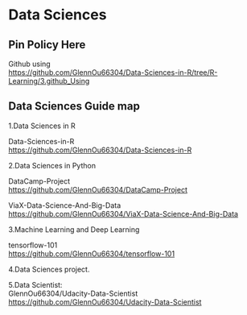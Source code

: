 # Data Sciences
## Pin Policy Here
Github using 
<br>https://github.com/GlennOu66304/Data-Sciences-in-R/tree/R-Learning/3.github_Using

## Data Sciences Guide map
1.Data Sciences in R

Data-Sciences-in-R
<br>https://github.com/GlennOu66304/Data-Sciences-in-R

2.Data Sciences in Python

DataCamp-Project
<br>https://github.com/GlennOu66304/DataCamp-Project

ViaX-Data-Science-And-Big-Data
<br>https://github.com/GlennOu66304/ViaX-Data-Science-And-Big-Data

3.Machine Learning and Deep Learning

tensorflow-101
<br>https://github.com/GlennOu66304/tensorflow-101

4.Data Sciences project.

5.Data Scientist:
<br>GlennOu66304/Udacity-Data-Scientist
<br>https://github.com/GlennOu66304/Udacity-Data-Scientist
